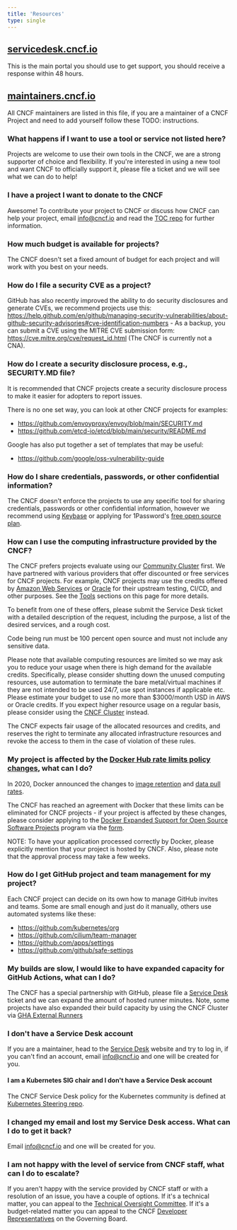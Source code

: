 ```yaml
---
title: 'Resources'
type: single
---
```


## [servicedesk.cncf.io](https://servicedesk.cncf.io/)

This is the main portal you should use to get support, you should receive a
response within 48 hours.

## [maintainers.cncf.io](http://maintainers.cncf.io/)

All CNCF maintainers are listed in this file, if you are a maintainer of a CNCF
Project and need to add yourself follow these TODO: instructions.

### What happens if I want to use a tool or service not listed here?

Projects are welcome to use their own tools in the CNCF, we are a strong
supporter of choice and flexibility. If you're interested in using a new tool
and want CNCF to officially support it, please file a ticket and we will see
what we can do to help!

### I have a project I want to donate to the CNCF

Awesome! To contribute your project to CNCF or discuss how CNCF can help your
project, email info@cncf.io and read the
[TOC repo](https://github.com/cncf/toc#projects) for further information.

### How much budget is available for projects?

The CNCF doesn't set a fixed amount of budget for each project and will work
with you best on your needs.

### How do I file a security CVE as a project?

GitHub has also recently improved the ability to do security disclosures and
generate CVEs, we recommend projects use this:
https://help.github.com/en/github/managing-security-vulnerabilities/about-github-security-advisories#cve-identification-numbers -
As a backup, you can submit a CVE using the MITRE CVE submission form:
https://cve.mitre.org/cve/request_id.html (The CNCF is currently not a CNA).

### How do I create a security disclosure process, e.g., SECURITY.MD file?

It is recommended that CNCF projects create a security disclosure process to
make it easier for adopters to report issues.

There is no one set way, you can look at other CNCF projects for examples:

- https://github.com/envoyproxy/envoy/blob/main/SECURITY.md
- https://github.com/etcd-io/etcd/blob/main/security/README.md

Google has also put together a set of templates that may be useful:

- https://github.com/google/oss-vulnerability-guide

### How do I share credentials, passwords, or other confidential information?

The CNCF doesn't enforce the projects to use any specific tool for sharing
credentials, passwords or other confidential information, however we recommend
using [Keybase](https://keybase.io/) or applying for 1Password's
[free open source plan](https://github.com/1Password/1password-teams-open-source).

### How can I use the computing infrastructure provided by the CNCF?

The CNCF prefers projects evaluate using our
[Community Cluster](https://github.com/cncf/cluster) first. We have partnered
with various providers that offer discounted or free services for CNCF projects.
For example, CNCF projects may use the credits offered by
[Amazon Web Services](https://www.cncf.io/announcement/2019/11/19/cloud-native-computing-foundation-receives-200000-in-credits-from-amazon-web-services-aws/)
or
[Oracle](https://www.cncf.io/blog/2024/02/02/oracle-oci-credits-are-now-available-to-cncf-projects-here-is-what-you-need-to-know/)
for their upstream testing, CI/CD, and other purposes. See the [Tools](#tools)
sections on this page for more details.

To benefit from one of these offers, please submit the Service Desk ticket with
a detailed description of the request, including the purpose, a list of the
desired services, and a rough cost.

Code being run must be 100 percent open source and must not include any
sensitive data.

Please note that available computing resources are limited so we may ask you to
reduce your usage when there is high demand for the available credits.
Specifically, please consider shutting down the unused computing resources, use
automation to terminate the bare metal/virtual machines if they are not intended
to be used 24/7, use spot instances if applicable etc. Please estimate your
budget to use no more than $3000/month USD in AWS or Oracle credits. If you
expect higher resource usage on a regular basis, please consider using the
[CNCF Cluster](https://github.com/CNCF/cluster) instead.

The CNCF expects fair usage of the allocated resources and credits, and reserves
the right to terminate any allocated infrastructure resources and revoke the
access to them in the case of violation of these rules.

### My project is affected by the [Docker Hub rate limits policy changes](https://www.docker.com/increase-rate-limits), what can I do?

In 2020, Docker announced the changes to
[image retention](https://www.docker.com/blog/scaling-dockers-business-to-serve-millions-more-developers-storage/)
and
[data pull rates](https://www.docker.com/blog/scaling-docker-to-serve-millions-more-developers-network-egress/).

The CNCF has reached an agreement with Docker that these limits can be
eliminated for CNCF projects - if your project is affected by these changes,
please consider applying to the
[Docker Expanded Support for Open Source Software Projects](https://www.docker.com/blog/expanded-support-for-open-source-software-projects/)
program via the
[form](https://www.docker.com/community/open-source/application/).

NOTE: To have your application processed correctly by Docker, please explicitly
mention that your project is hosted by CNCF. Also, please note that the approval
process may take a few weeks.

### How do I get GitHub project and team management for my project?

Each CNCF project can decide on its own how to manage GitHub invites and teams.
Some are small enough and just do it manually, others use automated systems like
these:

- https://github.com/kubernetes/org
- https://github.com/cilium/team-manager
- https://github.com/apps/settings
- https://github.com/github/safe-settings

### My builds are slow, I would like to have expanded capacity for GitHub Actions, what can I do?

The CNCF has a special partnership with GitHub, please file a
[Service Desk](https://cncfservicedesk.atlassian.net/servicedesk/customer/portal/1/user/login)
ticket and we can expand the amount of hosted runner minutes. Note, some
projects have also expanded their build capacity by using the CNCF Cluster via
[GHA External Runners](https://docs.github.com/en/actions/hosting-your-own-runners/about-self-hosted-runners)

### I don't have a Service Desk account

If you are a maintainer, head to the
[Service Desk](https://cncfservicedesk.atlassian.net/servicedesk/customer/portal/1/user/login)
website and try to log in, if you can't find an account, email info@cncf.io and
one will be created for you.

#### I am a Kubernetes SIG chair and I don't have a Service Desk account

The CNCF Service Desk policy for the Kubernetes community is defined at
[Kubernetes Steering repo](https://github.com/kubernetes/steering/blob/main/operations/service-desk.md).

### I changed my email and lost my Service Desk access. What can I do to get it back?

Email info@cncf.io and one will be created for you.

### I am not happy with the level of service from CNCF staff, what can I do to escalate?

If you aren't happy with the service provided by CNCF staff or with a resolution
of an issue, you have a couple of options. If it's a technical matter, you can
appeal to the [Technical Oversight Committee](https://github.com/cncf/toc). If
it's a budget-related matter you can appeal to the CNCF
[Developer Representatives](https://github.com/cncfdevreps/issues) on the
Governing Board.
